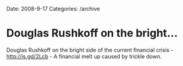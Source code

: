Date: 2008-9-17
Categories: /archive

# Douglas Rushkoff on the bright...

Douglas Rushkoff on the bright side of the current financial crisis - http://is.gd/2Lcb - A financial melt up caused by trickle down.
